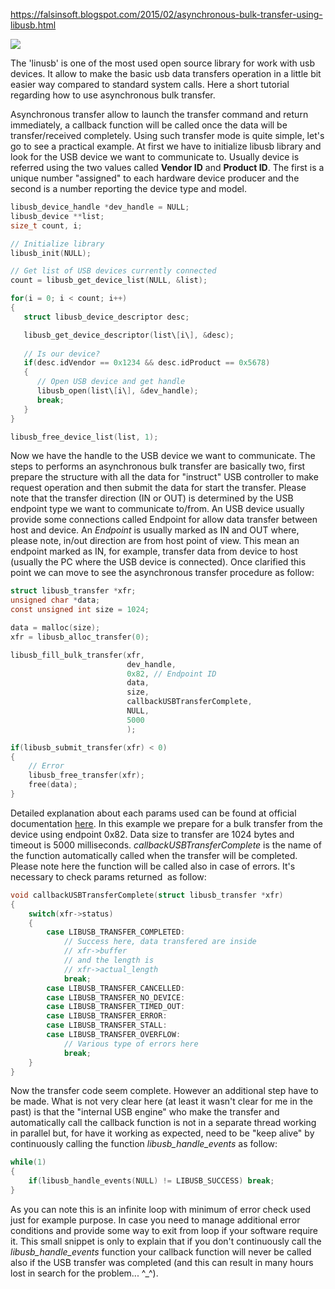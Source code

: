 https://falsinsoft.blogspot.com/2015/02/asynchronous-bulk-transfer-using-libusb.html

![](//1.bp.blogspot.com/-3DbyIgZAIMw/VMNn_n7YCiI/AAAAAAAABV8/Fp3MEeKMp7c/s1600/usb.png)

  
  

The 'linusb' is one of the most used open source library for work with usb devices. It allow to make the basic usb data transfers operation in a little bit easier way compared to standard system calls. Here a short tutorial regarding how to use asynchronous bulk transfer.

  
  

Asynchronous transfer allow to launch the transfer command and return immediately, a callback function will be called once the data will be transfer/received completely. Using such transfer mode is quite simple, let's go to see a practical example. At first we have to initialize libusb library and look for the USB device we want to communicate to. Usually device is referred using the two values called **Vendor ID** and **Product ID**. The first is a unique number "assigned" to each hardware device producer and the second is a number reporting the device type and model.

  
```c
libusb_device_handle *dev_handle = NULL;
libusb_device **list;
size_t count, i;

// Initialize library
libusb_init(NULL);

// Get list of USB devices currently connected
count = libusb_get_device_list(NULL, &list);

for(i = 0; i < count; i++) 
{
   struct libusb_device_descriptor desc;

   libusb_get_device_descriptor(list\[i\], &desc);
 
   // Is our device?
   if(desc.idVendor == 0x1234 && desc.idProduct == 0x5678)
   {
      // Open USB device and get handle
      libusb_open(list\[i\], &dev_handle);
      break;
   }
}

libusb_free_device_list(list, 1);
```
  

Now we have the handle to the USB device we want to communicate. The steps to performs an asynchronous bulk transfer are basically two, first prepare the structure with all the data for "instruct" USB controller to make request operation and then submit the data for start the transfer. Please note that the transfer direction (IN or OUT) is determined by the USB endpoint type we want to communicate to/from. An USB device usually provide some connections called Endpoint for allow data transfer between host and device. An _Endpoint_ is usually marked as IN and OUT where, please note, in/out direction are from host point of view. This mean an endpoint marked as IN, for example, transfer data from device to host (usually the PC where the USB device is connected). Once clarified this point we can move to see the asynchronous transfer procedure as follow:

  
```c
struct libusb_transfer *xfr;
unsigned char *data;
const unsigned int size = 1024;

data = malloc(size);
xfr = libusb_alloc_transfer(0);

libusb_fill_bulk_transfer(xfr,
                          dev_handle,
                          0x82, // Endpoint ID
                          data,
                          size,
                          callbackUSBTransferComplete,
                          NULL,
                          5000
                          );

if(libusb_submit_transfer(xfr) < 0)
{
    // Error
    libusb_free_transfer(xfr);
    free(data);
}
```
  

Detailed explanation about each params used can be found at official documentation [here](http://libusb.sourceforge.net/api-1.0/index.html). In this example we prepare for a bulk transfer from the device using endpoint 0x82. Data size to transfer are 1024 bytes and timeout is 5000 milliseconds. _callbackUSBTransferComplete_ is the name of the function automatically called when the transfer will be completed. Please note here the function will be called also in case of errors. It's necessary to check params returned  as follow:

  
```c
void callbackUSBTransferComplete(struct libusb_transfer *xfr)
{
    switch(xfr->status)
    {
        case LIBUSB_TRANSFER_COMPLETED:
            // Success here, data transfered are inside 
            // xfr->buffer
            // and the length is
            // xfr->actual_length
            break;
        case LIBUSB_TRANSFER_CANCELLED:
        case LIBUSB_TRANSFER_NO_DEVICE:
        case LIBUSB_TRANSFER_TIMED_OUT:
        case LIBUSB_TRANSFER_ERROR:
        case LIBUSB_TRANSFER_STALL:
        case LIBUSB_TRANSFER_OVERFLOW:
            // Various type of errors here
            break;
    }
}
```
  

Now the transfer code seem complete. However an additional step have to be made. What is not very clear here (at least it wasn't clear for me in the past) is that the "internal USB engine" who make the transfer and automatically call the callback function is not in a separate thread working in parallel but, for have it working as expected, need to be "keep alive" by continuously calling the function _libusb_handle_events_ as follow:

  
```c
while(1)
{
    if(libusb_handle_events(NULL) != LIBUSB_SUCCESS) break;
}
```
  

As you can note this is an infinite loop with minimum of error check used just for example purpose. In case you need to manage additional error conditions and provide some way to exit from loop if your software require it. This small snippet is only to explain that if you don't continuously call the _libusb_handle_events_ function your callback function will never be called also if the USB transfer was completed (and this can result in many hours lost in search for the problem... ^_^).